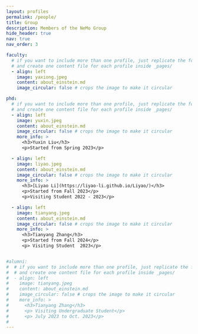 ```yaml
---
layout: profiles
permalink: /people/
title: Group 
description: Members of the NeMo Group 
hide_header: true
nav: true
nav_order: 3

faculty:
  # if you want to include more than one profile, just replicate the following block
  # and create one content file for each profile inside _pages/
  - align: left 
    image: yaxiong.jpeg
    content: about_einstein.md
    image_circular: false # crops the image to make it circular

phd:
  # if you want to include more than one profile, just replicate the following block
  # and create one content file for each profile inside _pages/
  - align: left 
    image: yuxin.jpeg
    content: about_einstein.md
    image_circular: false # crops the image to make it circular
    more_info: >
      <h3>Yuxin Liu</h3>
      <p>Started from Spring 2023</p>

  - align: left
    image: liyao.jpeg
    content: about_einstein.md
    image_circular: false # crops the image to make it circular
    more_info: >
      <h3>[Liyao Li](https://liyao-li.github.io/Liyao/)</h3>
      <p>Started from Fall 2023</p>
      <p>Visiting Student 2022 - 2023</p>

  - align: left 
    image: tianyang.jpeg
    content: about_einstein.md
    image_circular: false # crops the image to make it circular
    more_info: >
      <h3>Tianyang Zhang</h3>
      <p>Started from Fall 2024</p>
      <p> Visiting Student  2023</p>


#alumni:
#  # if you want to include more than one profile, just replicate the following block
#  # and create one content file for each profile inside _pages/
#  - align: left 
#    image: tianyang.jpeg
#    content: about_einstein.md
#    image_circular: false # crops the image to make it circular
#    more_info: >
#      <h3>Tianyang Zhang</h3>
#      <p> Visiting Undergraduate Student</p>
#      <p> July 2023 to Oct. 2023</p>
#
---
```

